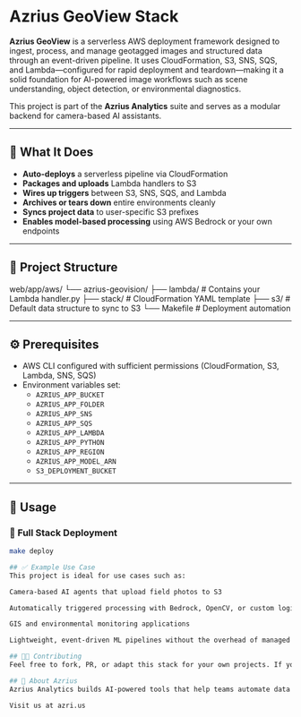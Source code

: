 # Azrius GeoView Stack

**Azrius GeoView** is a serverless AWS deployment framework designed to ingest, process, and manage geotagged images and structured data through an event-driven pipeline. It uses CloudFormation, S3, SNS, SQS, and Lambda—configured for rapid deployment and teardown—making it a solid foundation for AI-powered image workflows such as scene understanding, object detection, or environmental diagnostics.

This project is part of the **Azrius Analytics** suite and serves as a modular backend for camera-based AI assistants.

---

## 🔧 What It Does

- **Auto-deploys** a serverless pipeline via CloudFormation
- **Packages and uploads** Lambda handlers to S3
- **Wires up triggers** between S3, SNS, SQS, and Lambda
- **Archives or tears down** entire environments cleanly
- **Syncs project data** to user-specific S3 prefixes
- **Enables model-based processing** using AWS Bedrock or your own endpoints

---

## 📁 Project Structure


web/app/aws/
└── azrius-geovision/
├── lambda/ # Contains your Lambda handler.py
├── stack/ # CloudFormation YAML template
├── s3/ # Default data structure to sync to S3
└── Makefile # Deployment automation


---

## ⚙️ Prerequisites

- AWS CLI configured with sufficient permissions (CloudFormation, S3, Lambda, SNS, SQS)
- Environment variables set:
  - `AZRIUS_APP_BUCKET`
  - `AZRIUS_APP_FOLDER`
  - `AZRIUS_APP_SNS`
  - `AZRIUS_APP_SQS`
  - `AZRIUS_APP_LAMBDA`
  - `AZRIUS_APP_PYTHON`
  - `AZRIUS_APP_REGION`
  - `AZRIUS_APP_MODEL_ARN`
  - `S3_DEPLOYMENT_BUCKET`

---

## 🚀 Usage

### 🔁 Full Stack Deployment

```bash
make deploy

## ✅ Example Use Case
This project is ideal for use cases such as:

Camera-based AI agents that upload field photos to S3

Automatically triggered processing with Bedrock, OpenCV, or custom logic

GIS and environmental monitoring applications

Lightweight, event-driven ML pipelines without the overhead of managed orchestration

## 👩‍💻 Contributing
Feel free to fork, PR, or adapt this stack for your own projects. If you use this to deploy an AI agent or data pipeline, let us know!

## 🧠 About Azrius
Azrius Analytics builds AI-powered tools that help teams automate data governance, optimize costs, and integrate intelligence into spreadsheets, images, and structured workflows.

Visit us at azri.us
